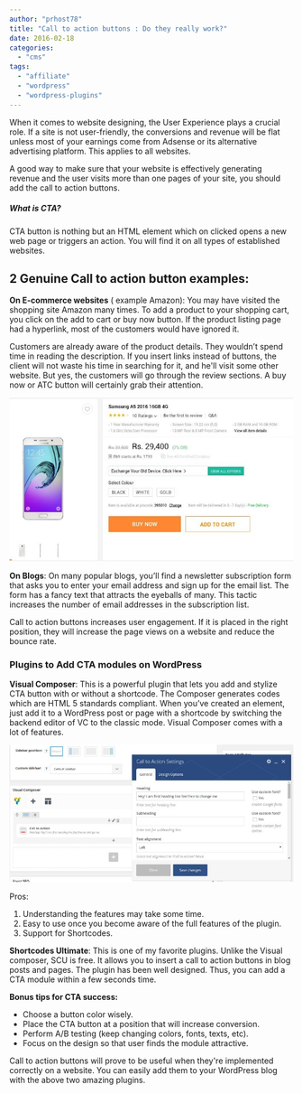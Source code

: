 ```yaml
---
author: "prhost78"
title: "Call to action buttons : Do they really work?"
date: 2016-02-18
categories: 
  - "cms"
tags: 
  - "affiliate"
  - "wordpress"
  - "wordpress-plugins"
---
```


When it comes to website designing, the User Experience plays a crucial role. If a site is not user-friendly, the conversions and revenue will be flat unless most of your earnings come from Adsense or its alternative advertising platform. This applies to all websites.

A good way to make sure that your website is effectively generating revenue and the user visits more than one pages of your site, you should add the call to action buttons.

##### What is CTA?

CTA button is nothing but an HTML element which on clicked opens a new web page or triggers an action. You will find it on all types of established websites.

## 2 Genuine Call to action button examples:

**On E-commerce websites** ( example Amazon): You may have visited the shopping site Amazon many times. To add a product to your shopping cart, you click on the add to cart or buy now button. If the product listing page had a hyperlink, most of the customers would have ignored it.

Customers are already aware of the product details. They wouldn’t spend time in reading the description. If you insert links instead of buttons, the client will not waste his time in searching for it, and he'll visit some other website. But yes, the customers will go through the review sections. A buy now or ATC button will certainly grab their attention.

![call to action examples snapdeal](images/call-to-action-examples-snapdeal.jpg)

**On Blogs**: On many popular blogs, you’ll find a newsletter subscription form that asks you to enter your email address and sign up for the email list. The form has a fancy text that attracts the eyeballs of many. This tactic increases the number of email addresses in the subscription list.

Call to action buttons increases user engagement. If it is placed in the right position, they will increase the page views on a website and reduce the bounce rate.

### Plugins to Add CTA modules on WordPress

**Visual Composer**: This is a powerful plugin that lets you add and stylize CTA button with or without a shortcode. The Composer generates codes which are HTML 5 standards compliant. When you’ve created an element, just add it to a WordPress post or page with a shortcode by switching the backend editor of VC to the classic mode. Visual Composer comes with a lot of features.

![call to action visual composer](images/call-to-action-visual-composer.jpg)

Pros:

1. Understanding the features may take some time.
2. Easy to use once you become aware of the full features of the plugin.
3. Support for Shortcodes.

**Shortcodes Ultimate**: This is one of my favorite plugins. Unlike the Visual composer, SCU is free. It allows you to insert a call to action buttons in blog posts and pages. The plugin has been well designed. Thus, you can add a CTA module within a few seconds time.

**Bonus tips for CTA success:**

- Choose a button color wisely.
- Place the CTA button at a position that will increase conversion.
- Perform A/B testing (keep changing colors, fonts, texts, etc).
- Focus on the design so that user finds the module attractive.

Call to action buttons will prove to be useful when they're implemented correctly on a website. You can easily add them to your WordPress blog with the above two amazing plugins.
